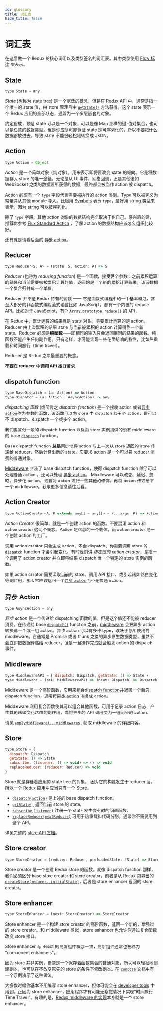 ```yaml
---
id: glossary
title: 词汇表
hide_title: false
---
```


# 词汇表

在这里做一个 Redux 的核心词汇以及类型签名的词汇表。其中类型使用 [Flow 标注](https://flowtype.org/docs/quick-reference.html) 来表示。

## State

```js
type State = any
```

_State_ (也称为 state tree) 是一个宽泛的概念，但是在 Redux API 中，通常是指一个唯一的 state 值，由 store 管理且由 [`getState()`](api/Store.md#getState) 方法获得。这个 state 表示一个 Redux 应用的全部状态，通常为一个多层嵌套的对象。

约定俗成，顶层 state 可以是一个对象，可以是像 Map 那样的键-值对集合，也可以是任意的数据类型。但是你应尽可能保证 state 是可序列化的，所以不要把什么数据都放进去，导致 state 不能很轻松地转换成 JSON。

## Action

```js
type Action = Object
```

_Action_ 是一个简单对象（纯对象），用来表示即将要改变 state 的倾向。它是将数据存入 store 的唯一途径。无论是从 UI 事件、网络回调，还是其他诸如 WebSocket 之类的数据源所获得的数据，最终都会被当作 action 被 dispatch。

Action 必须有一个 `type` 字段代表需要被执行的 action 类别。Type 可以被定义为常量并从其他 module 导入。比起用 [Symbols](https://developer.mozilla.org/en/docs/Web/JavaScript/Reference/Global_Objects/Symbol) 表示 `type`，最好用 string 类型来表示，因为 string 可以被序列化。

除了 `type` 字段，其他 action 对象的数据结构完全取决于你自己。感兴趣的话，推荐你参考 [Flux Standard Action](https://github.com/acdlite/flux-standard-action) ，了解 action 的数据结构应该怎么组织比较好。

还有就是请看后面的 [异步 action](#异步-action)。

## Reducer

```js
type Reducer<S, A> = (state: S, action: A) => S
```

_Reducer_ (也称为 _reducing function_) 是一个函数，接受两个参数：之前累积运算的结果和当前需要被被累积计算的值，返回的是一个新的累积计算结果。该函数把一个集合归并成一个单值。

Reducer 并不是 Redux 特有的函数 —— 它是函数式编程中的一个基本概念，甚至大部分的非函数式编程范式语言比如 JavaScript，都有一个内置的 reduce API。比如对于 JavaScript，有个 [`Array.prototype.reduce()`](https://developer.mozilla.org/en-US/docs/Web/JavaScript/Reference/Global_Objects/Array/Reduce) 的 API .

在 Redux 中，累计运算的结果就是 state 对象，将要累计运算的是 action。Reducer 由上次累积的结果 state 与当前被累积的 action 计算得到一个新 state。Reducer 必须是**纯函数**——即相同的输入只会返回相同的结果的函数。纯函数不能产生任何副作用。只有这样，才可能实现一些花里胡哨的特性，比如热重载和时间旅行（time travel）。

Reducer 是 Redux 之中最重要的概念。

**不要在 reducer 中调用 API 接口请求**

## dispatch function

```js
type BaseDispatch = (a: Action) => Action
type Dispatch = (a: Action | AsyncAction) => any
```

_dispatching 函数_ (或简言之 _dispatch function_) 是一个接收 action 或者[异步 action](#异步-action)作为参数的函数，该函数可以向 store 中 dispatch 若干个 action，即可以不 dispatch、dispatch 一个或多个 action。

我们要区分一般的 dispatch function 以及由 store 实例提供的没有 middleware 的 base [`dispatch`](api/Store.md#dispatch) function。

Base dispatch function **总是**同步地将 action 与上一次从 store 返回的 state 传递给 reducer，然后计算出新的 state。它要求 action 是一个可以被 reducer 消费的普通对象。

[Middleware](#middleware) 封装了 base dispatch function，使得 dispatch function 除了可以处理普通 action ，还可以处理 [异步 action](#异步-action)。 Middleware 可以改变、延迟、忽略、异步化 action，或者对 action 进行一些其他的修饰，再将 action 传递给下一个 middleware。获取更多信息请往后看。

## Action Creator

```js
type ActionCreator<A, P extends any[] = any[]> = (...args: P) => Action | AsyncAction
```

_Action Creator_ 很简单，就是一个创建 action 的函数。不要混淆 action 和 action creator 这两个概念。Action 是信息的一个载体，而 action creator 是一个创建 action 的工厂。

调用 action creator 只会生成 action，不会 dispatch。你需要调用 store 的 [`dispatch`](api/Store.md#dispatch) function 才会引起变化。有时我们讲 _绑定过的 action creator_，是指一个调用了 action creator 并立即将结果 dispatch 给一个特定的 store 实例的函数。

如果 action creator 需要读取当前的 state、调用 API 接口、或引起诸如路由变化等副作用，那么它应该返回一个[异步 action](#异步-action)而不是普通 action。

## 异步 Action

```js
type AsyncAction = any
```

_异步 action_ 是一个传递给 dispatching 函数的值，但是这个值还不能被 reducer 消费。在传递给 base [`dispatch()`](api/Store.md#dispatchaction) function 之前，[middleware](#middleware) 会把异步 action 转换成一个或一组 action。异步 action 可以有多种 type，取决于你所使用的 middleware。它通常是 Promise 或者 thunk 之类的异步原生数据类型，虽然不会立即把数据传递给 reducer，但是一旦操作完成就会触发 action 的 dispatch 事件。

## Middleware

```js
type MiddlewareAPI = { dispatch: Dispatch, getState: () => State }
type Middleware = (api: MiddlewareAPI) => (next: Dispatch) => Dispatch
```

Middleware 是一个高阶函数，它用来组合[dispatch function](#dispatching-function)并返回一个新的 dispatch function，通常将[异步 action](#异步-action) 转换成 action。

Middleware 利用复合函数使其可以组合其他函数，可用于记录 action 日志、产生其他诸如变化路由的副作用，或将异步的 API 调用变为一组同步的 action。

请见 [`applyMiddleware(...middlewares)`](./api/applyMiddleware.md) 获取 middleware 的详细内容。

## Store

```js
type Store = {
  dispatch: Dispatch
  getState: () => State
  subscribe: (listener: () => void) => () => void
  replaceReducer: (reducer: Reducer) => void
}
```

Store 就是存储着应用的 state tree 的对象。
因为它的构建发生于 reducer 层，所以一个 Redux 应用中应当只有一个 Store。

- [`dispatch(action)`](api/Store.md#dispatchaction) 是上述的 base dispatch function。
- [`getState()`](api/Store.md#getState) 返回当前 store 的 state。
- [`subscribe(listener)`](api/Store.md#subscribelistener) 注册一个 state 发生变化时的回调函数。
- [`replaceReducer(nextReducer)`](api/Store.md#replacereducernextreducer) 可用于热重载和代码分割。通常你不需要用到这个 API。

详见完整的 [store API 文档](api/Store.md#dispatchaction)。

## Store creator

```js
type StoreCreator = (reducer: Reducer, preloadedState: ?State) => Store
```

Store creator 是一个创建 Redux store 的函数。就像 dispatch function 那样，我们必须区分 base store creator 和 store creator，前者是从 Redux 包导出的 [`createStore(reducer, initialState)`](api/createStore.md)，后者是 store enhancer 返回的 store creator。

## Store enhancer

```js
type StoreEnhancer = (next: StoreCreator) => StoreCreator
```

Store enhancer 是一个构建 store creator 的高阶函数，返回一个新的，增强过的 store creator。和 middleware 类似，store enhancer 也允许你通过复合函数改变 store 接口。

Store enhancer 与 React 的高阶组件概念一致，高阶组件通常也被称为 “component enhancers”。

因为 store 并非实例，更像是一个保存着函数集合的普通对象，所以可以轻松地创建副本，也可以在不改变原先的 store 的条件下修改副本。在 [`compose`](api/compose.md) 文档中有一个示例演示了这种做法。

大多数时候你基本不用编写 store enhancer，但你可能会在 [developer tools](https://github.com/reduxjs/redux-devtools) 中用到。正因为 store enhancer，应用程序才有可能无察觉情况下实现“时间旅行 Time Travel”。有趣的是，[Redux middleware 的实现](api/applyMiddleware.md)本身就是一个 store enhancer。
